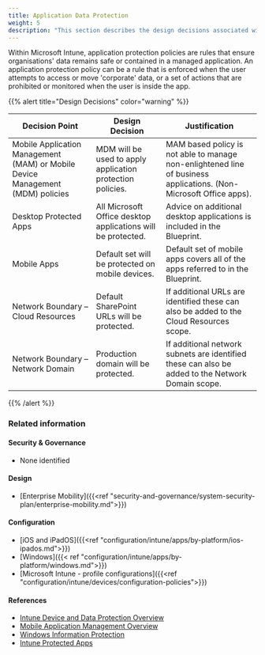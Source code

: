 ```yaml
---
title: Application Data Protection
weight: 5
description: "This section describes the design decisions associated with Application Data Protection for system(s) built using ASD's Blueprint for Secure Cloud."
---
```


Within Microsoft Intune, application protection policies are rules that ensure organisations' data remains safe or contained in a managed application. An application protection policy can be a rule that is enforced when the user attempts to access or move 'corporate' data, or a set of actions that are prohibited or monitored when the user is inside the app.

{{% alert title="Design Decisions" color="warning" %}}

| Decision Point                                                                 | Design Decision                                               | Justification                                                                                                      |
|--------------------------------------------------------------------------------|---------------------------------------------------------------|--------------------------------------------------------------------------------------------------------------------|
| Mobile Application Management (MAM) or Mobile Device Management (MDM) policies | MDM will be used to apply application protection policies.    | MAM based policy is not able to manage non-enlightened line of business applications. (Non-Microsoft Office apps). |
| Desktop Protected Apps                                                         | All Microsoft Office desktop applications will be protected.  | Advice on additional desktop applications is included in the Blueprint.                                                 |
| Mobile Apps                                                                    | Default set will be protected on mobile devices.              | Default set of mobile apps covers all of the apps referred to in the Blueprint.                                               |
| Network Boundary – Cloud Resources                                             | Default SharePoint URLs will be protected.                    | If additional URLs are identified these can also be added to the Cloud Resources scope.                            |
| Network Boundary – Network Domain                                              | Production domain will be protected.                          | If additional network subnets are identified these can also be added to the Network Domain scope.                  |

{{% /alert %}}

### Related information

#### Security & Governance

* None identified

#### Design

* [Enterprise Mobility]({{<ref "security-and-governance/system-security-plan/enterprise-mobility.md">}})

#### Configuration

* [iOS and iPadOS]({{<ref "configuration/intune/apps/by-platform/ios-ipados.md">}})
* [Windows]({{< ref "configuration/intune/apps/by-platform/windows.md">}})
* [Microsoft Intune - profile configurations]({{<ref "configuration/intune/devices/configuration-policies">}})

#### References

* [Intune Device and Data Protection Overview](https://docs.microsoft.com/mem/intune/protect/device-protect)
* [Mobile Application Management Overview](https://docs.microsoft.com/mem/intune/apps/app-management)
* [Windows Information Protection](https://docs.microsoft.com/mem/intune/protect/windows-information-protection-configure)
* [Intune Protected Apps](https://docs.microsoft.com/mem/intune/apps/apps-supported-intune-apps)
